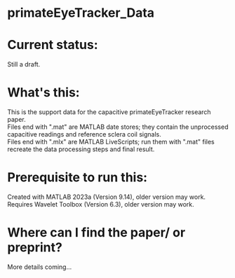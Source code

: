 # primateEyeTracker_Data
<h1>
  Current status:
</h1>
<p>
  Still a draft.
</p>
<h1>
  What's this:
</h1>
<p>
  This is the support data for the capacitive primateEyeTracker research paper. <br>
  Files end with ".mat" are MATLAB date stores; they contain the unprocessed capacitive readings and reference sclera coil signals. <br>
  Files end with ".mlx" are MATLAB LiveScripts; run them with ".mat" files recreate the data processing steps and final result. <br>
</p>
<h1>
  Prerequisite to run this:
</h1>
<p>
  Created with MATLAB 2023a (Version 9.14), older version may work. <br>
  Requires Wavelet Toolbox (Version 6.3), older version may work.
</p>
<h1>
  Where can I find the paper/ or preprint?
</h1>
<p>
  More details coming...
</p>
